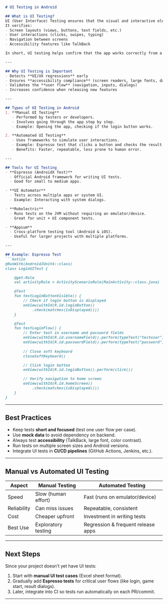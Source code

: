 

````markdown
# UI Testing in Android

## What is UI Testing?
UI (User Interface) Testing ensures that the visual and interactive elements of your Android application behave as expected.  
It verifies:
- Screen layouts (views, buttons, text fields, etc.)
- User interactions (clicks, swipes, typing)
- Navigation between screens
- Accessibility features like TalkBack

In short, UI testing helps confirm that the app works correctly from a **user’s perspective**.

---

## Why UI Testing is Important
- Detects **UI/UX regressions** early
- Ensures **accessibility compliance** (screen readers, large fonts, dark mode, etc.)
- Validates the **user flow** (navigation, inputs, dialogs)
- Increases confidence when releasing new features

---

## Types of UI Testing in Android
1. **Manual UI Testing**
   - Performed by testers or developers.
   - Involves going through the app step by step.
   - Example: Opening the app, checking if the login button works.

2. **Automated UI Testing**
   - Uses frameworks to simulate user interactions.
   - Example: Espresso test that clicks a button and checks the result.
   - Benefits: Faster, repeatable, less prone to human error.

---

## Tools for UI Testing
- **Espresso (AndroidX Test)**
  - Official Android framework for writing UI tests.
  - Good for small to medium apps.

- **UI Automator**
  - Tests across multiple apps or system UI.
  - Example: Interacting with system dialogs.

- **Robolectric**
  - Runs tests on the JVM without requiring an emulator/device.
  - Great for unit + UI component tests.

- **Appium**
  - Cross-platform testing tool (Android & iOS).
  - Useful for larger projects with multiple platforms.

---

## Example: Espresso Test
```kotlin
@RunWith(AndroidJUnit4::class)
class LoginUITest {

    @get:Rule
    val activityRule = ActivityScenarioRule(MainActivity::class.java)

    @Test
    fun testLoginButtonVisible() {
        // Check if login button is displayed
        onView(withId(R.id.loginButton))
            .check(matches(isDisplayed()))
    }

    @Test
    fun testLoginFlow() {
        // Enter text in username and password fields
        onView(withId(R.id.usernameField)).perform(typeText("testuser"))
        onView(withId(R.id.passwordField)).perform(typeText("password"))
        
        // Close soft keyboard
        closeSoftKeyboard()

        // Click login button
        onView(withId(R.id.loginButton)).perform(click())

        // Verify navigation to home screen
        onView(withId(R.id.homeScreen))
            .check(matches(isDisplayed()))
    }
}
````

---

## Best Practices

* Keep tests **short and focused** (test one user flow per case).
* Use **mock data** to avoid dependency on backend.
* Always test **accessibility** (TalkBack, large font, color contrast).
* Run tests on multiple screen sizes and Android versions.
* Integrate UI tests in **CI/CD pipelines** (GitHub Actions, Jenkins, etc.).

---

## Manual vs Automated UI Testing

| Aspect      | Manual Testing      | Automated Testing                  |
| ----------- | ------------------- | ---------------------------------- |
| Speed       | Slow (human effort) | Fast (runs on emulator/device)     |
| Reliability | Can miss issues     | Repeatable, consistent             |
| Cost        | Cheaper upfront     | Investment in writing tests        |
| Best Use    | Exploratory testing | Regression & frequent release apps |

---

## Next Steps

Since your project doesn’t yet have UI tests:

1. Start with **manual UI test cases** (Excel sheet format).
2. Gradually add **Espresso tests** for critical user flows (like login, game start, result dialogs).
3. Later, integrate into CI so tests run automatically on each PR/commit.

---


